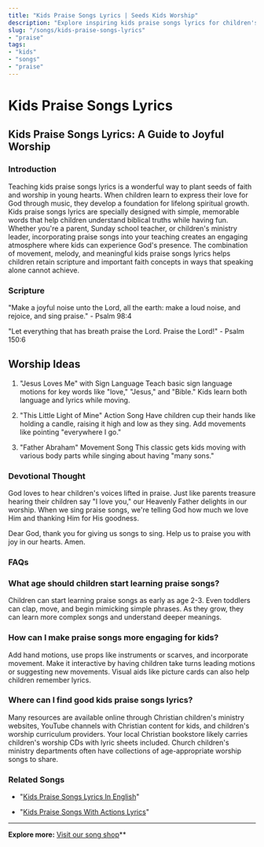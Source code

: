 ```yaml
---
title: "Kids Praise Songs Lyrics | Seeds Kids Worship"
description: "Explore inspiring kids praise songs lyrics for children's worship and faith development. Biblical music resources for families and ministry."
slug: "/songs/kids-praise-songs-lyrics"
- "praise"
tags:
- "kids"
- "songs"
- "praise"
---
```


# Kids Praise Songs Lyrics

## Kids Praise Songs Lyrics: A Guide to Joyful Worship

### Introduction
Teaching kids praise songs lyrics is a wonderful way to plant seeds of faith and worship in young hearts. When children learn to express their love for God through music, they develop a foundation for lifelong spiritual growth. Kids praise songs lyrics are specially designed with simple, memorable words that help children understand biblical truths while having fun. Whether you're a parent, Sunday school teacher, or children's ministry leader, incorporating praise songs into your teaching creates an engaging atmosphere where kids can experience God's presence. The combination of movement, melody, and meaningful kids praise songs lyrics helps children retain scripture and important faith concepts in ways that speaking alone cannot achieve.

### Scripture
"Make a joyful noise unto the Lord, all the earth: make a loud noise, and rejoice, and sing praise." - Psalm 98:4

"Let everything that has breath praise the Lord. Praise the Lord!" - Psalm 150:6

## Worship Ideas
1. "Jesus Loves Me" with Sign Language
Teach basic sign language motions for key words like "love," "Jesus," and "Bible." Kids learn both language and lyrics while moving.

2. "This Little Light of Mine" Action Song
Have children cup their hands like holding a candle, raising it high and low as they sing. Add movements like pointing "everywhere I go."

3. "Father Abraham" Movement Song
This classic gets kids moving with various body parts while singing about having "many sons."

### Devotional Thought
God loves to hear children's voices lifted in praise. Just like parents treasure hearing their children say "I love you," our Heavenly Father delights in our worship. When we sing praise songs, we're telling God how much we love Him and thanking Him for His goodness.

Dear God, thank you for giving us songs to sing. Help us to praise you with joy in our hearts. Amen.

### FAQs

### What age should children start learning praise songs?
Children can start learning praise songs as early as age 2-3. Even toddlers can clap, move, and begin mimicking simple phrases. As they grow, they can learn more complex songs and understand deeper meanings.

### How can I make praise songs more engaging for kids?
Add hand motions, use props like instruments or scarves, and incorporate movement. Make it interactive by having children take turns leading motions or suggesting new movements. Visual aids like picture cards can also help children remember lyrics.

### Where can I find good kids praise songs lyrics?
Many resources are available online through Christian children's ministry websites, YouTube channels with Christian content for kids, and children's worship curriculum providers. Your local Christian bookstore likely carries children's worship CDs with lyric sheets included. Church children's ministry departments often have collections of age-appropriate worship songs to share.

### Related Songs

- "[Kids Praise Songs Lyrics In English](/songs/kids-praise-songs-lyrics-in-english/)"

- "[Kids Praise Songs With Actions Lyrics](/songs/kids-praise-songs-with-actions-lyrics/)"

---

**Explore more:** [Visit our song shop](https://seedskidsworship.com/shop)**

<!-- Schema Markup -->
<script type="application/ld+json">
{
  "@context": "https://schema.org",
  "@type": "MusicRecording",
  "name": "Kids Praise Songs Lyrics",
  "byArtist": {
    "@type": "MusicGroup",
    "name": "Seeds Kids Worship"
  },
  "isFamilyFriendly": true,
  "url": "https://seedskidsworship.com/songs/kids-praise-songs-lyrics/"
}
</script>